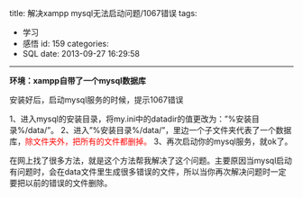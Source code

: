 title: 解决xampp mysql无法启动问题/1067错误
tags:
  - 学习
  - 感悟
id: 159
categories:
  - SQL
date: 2013-09-27 16:29:58
---

**环境：xampp自带了一个mysql数据库**
<div style="font-size: 14px;">

安装好后，启动mysql服务的时候，提示1067错误

1、进入mysql的安装目录，将my.ini中的datadir的值更改为：”%安装目录%/data/”。
2、进入”%安装目录%/data/”，里边一个子文件夹代表了一个数据库，<span style="color: #ff0000;">除文件夹外，把所有的文件都删掉。</span>
3、再次启动你的mysql服务，就ok了。

在网上找了很多方法，就是这个方法帮我解决了这个问题。主要原因当mysql启动有问题时，会在data文件里生成很多错误的文件，所以当你再次解决问题时一定要把以前的错误的文件删除。
</div>